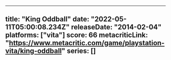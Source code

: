 
---
title: "King Oddball"
date: "2022-05-11T05:00:08.234Z"
releaseDate: "2014-02-04"
platforms: ["vita"]
score: 66
metacriticLink: "https://www.metacritic.com/game/playstation-vita/king-oddball"
series: []
---
